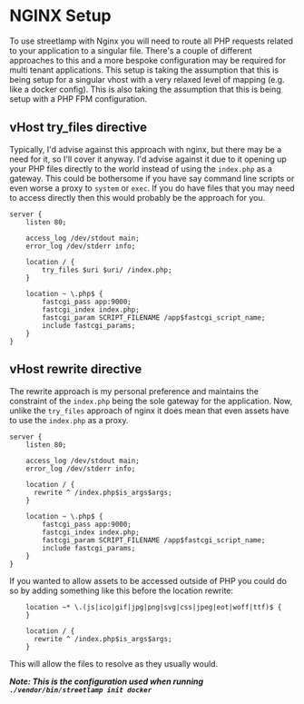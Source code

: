 # NGINX Setup

To use streetlamp with Nginx you will need to route all PHP requests related to your application to a singular file.
There's a couple of different approaches to this and a more bespoke configuration may be required for multi tenant applications.
This setup is taking the assumption that this is being setup for a singular vhost with a very relaxed level of mapping (e.g. like a docker config).
This is also taking the assumption that this is being setup with a PHP FPM configuration.

## vHost try_files directive

Typically, I'd advise against this approach with nginx, but there may be a need for it, so I'll cover it anyway.
I'd advise against it due to it opening up your PHP files directly to the world instead of using the `index.php` as a gateway.
This could be bothersome if you have say command line scripts or even worse a proxy to `system` or `exec`.
If you do have files that you may need to access directly then this would probably be the approach for you.

```text
server {
    listen 80;

    access_log /dev/stdout main;
    error_log /dev/stderr info;

    location / {
        try_files $uri $uri/ /index.php;
    }

    location ~ \.php$ {
        fastcgi_pass app:9000;
        fastcgi_index index.php;
        fastcgi_param SCRIPT_FILENAME /app$fastcgi_script_name;
        include fastcgi_params;
    }
}
```

## vHost rewrite directive

The rewrite approach is my personal preference and maintains the constraint of the `index.php` being the sole gateway for the application.
Now, unlike the `try_files` approach of nginx it does mean that even assets have to use the `index.php` as a proxy.

```text
server {
    listen 80;

    access_log /dev/stdout main;
    error_log /dev/stderr info;

    location / {
      rewrite ^ /index.php$is_args$args;
    }

    location ~ \.php$ {
        fastcgi_pass app:9000;
        fastcgi_index index.php;
        fastcgi_param SCRIPT_FILENAME /app$fastcgi_script_name;
        include fastcgi_params;
    }
}
```

If you wanted to allow assets to be accessed outside of PHP you could do so by adding something like this before the location rewrite:

```text
    location ~* \.(js|ico|gif|jpg|png|svg|css|jpeg|eot|woff|ttf)$ {
    }

    location / {
      rewrite ^ /index.php$is_args$args;
    }
```

This will allow the files to resolve as they usually would.

___Note: This is the configuration used when running `./vendor/bin/streetlamp init docker`___
